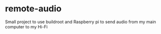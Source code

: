 remote-audio
============

Small project to use buildroot and Raspberry pi to send audio from my main computer to my Hi-Fi